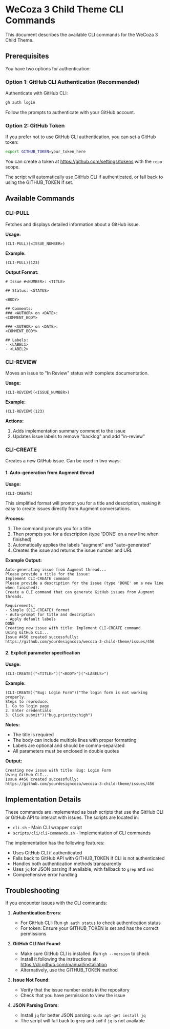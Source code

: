 # WeCoza 3 Child Theme CLI Commands

This document describes the available CLI commands for the WeCoza 3 Child Theme.

## Prerequisites

You have two options for authentication:

### Option 1: GitHub CLI Authentication (Recommended)

Authenticate with GitHub CLI:

```bash
gh auth login
```

Follow the prompts to authenticate with your GitHub account.

### Option 2: GitHub Token

If you prefer not to use GitHub CLI authentication, you can set a GitHub token:

```bash
export GITHUB_TOKEN=your_token_here
```

You can create a token at https://github.com/settings/tokens with the `repo` scope.

The script will automatically use GitHub CLI if authenticated, or fall back to using the GITHUB_TOKEN if set.

## Available Commands

### CLI-PULL

Fetches and displays detailed information about a GitHub issue.

**Usage:**
```
(CLI-PULL)(<ISSUE_NUMBER>)
```

**Example:**
```
(CLI-PULL)(123)
```

**Output Format:**
```
# Issue #<NUMBER>: <TITLE>

## Status: <STATUS>

<BODY>

## Comments:
### <AUTHOR> on <DATE>:
<COMMENT_BODY>

### <AUTHOR> on <DATE>:
<COMMENT_BODY>

## Labels:
- <LABEL1>
- <LABEL2>
```

### CLI-REVIEW

Moves an issue to "In Review" status with complete documentation.

**Usage:**
```
(CLI-REVIEW)(<ISSUE_NUMBER>)
```

**Example:**
```
(CLI-REVIEW)(123)
```

**Actions:**
1. Adds implementation summary comment to the issue
2. Updates issue labels to remove "backlog" and add "in-review"

### CLI-CREATE

Creates a new GitHub issue. Can be used in two ways:

#### 1. Auto-generation from Augment thread

**Usage:**
```
(CLI-CREATE)
```

This simplified format will prompt you for a title and description, making it easy to create issues directly from Augment conversations.

**Process:**
1. The command prompts you for a title
2. Then prompts you for a description (type 'DONE' on a new line when finished)
3. Automatically applies the labels "augment" and "auto-generated"
4. Creates the issue and returns the issue number and URL

**Example Output:**
```
Auto-generating issue from Augment thread...
Please provide a title for the issue:
Implement CLI-CREATE command
Please provide a description for the issue (type 'DONE' on a new line when finished):
Create a CLI command that can generate GitHub issues from Augment threads.

Requirements:
- Simple (CLI-CREATE) format
- Auto-prompt for title and description
- Apply default labels
DONE
Creating new issue with title: Implement CLI-CREATE command
Using GitHub CLI...
Issue #456 created successfully: https://github.com/yourdesigncoza/wecoza-3-child-theme/issues/456
```

#### 2. Explicit parameter specification

**Usage:**
```
(CLI-CREATE)("<TITLE>")("<BODY>")("<LABELS>")
```

**Example:**
```
(CLI-CREATE)("Bug: Login Form")("The login form is not working properly.
Steps to reproduce:
1. Go to login page
2. Enter credentials
3. Click submit")("bug,priority:high")
```

**Notes:**
- The title is required
- The body can include multiple lines with proper formatting
- Labels are optional and should be comma-separated
- All parameters must be enclosed in double quotes

**Output:**
```
Creating new issue with title: Bug: Login Form
Using GitHub CLI...
Issue #456 created successfully: https://github.com/yourdesigncoza/wecoza-3-child-theme/issues/456
```

## Implementation Details

These commands are implemented as bash scripts that use the GitHub CLI or GitHub API to interact with issues. The scripts are located in:

- `cli.sh` - Main CLI wrapper script
- `scripts/cli/cli-commands.sh` - Implementation of CLI commands

The implementation has the following features:

- Uses GitHub CLI if authenticated
- Falls back to GitHub API with GITHUB_TOKEN if CLI is not authenticated
- Handles both authentication methods transparently
- Uses `jq` for JSON parsing if available, with fallback to `grep` and `sed`
- Comprehensive error handling

## Troubleshooting

If you encounter issues with the CLI commands:

1. **Authentication Errors**:
   - For GitHub CLI: Run `gh auth status` to check authentication status
   - For token: Ensure your GITHUB_TOKEN is set and has the correct permissions

2. **GitHub CLI Not Found**:
   - Make sure GitHub CLI is installed. Run `gh --version` to check
   - Install it following the instructions at: https://cli.github.com/manual/installation
   - Alternatively, use the GITHUB_TOKEN method

3. **Issue Not Found**:
   - Verify that the issue number exists in the repository
   - Check that you have permission to view the issue

4. **JSON Parsing Errors**:
   - Install `jq` for better JSON parsing: `sudo apt-get install jq`
   - The script will fall back to `grep` and `sed` if `jq` is not available
